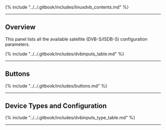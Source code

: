 {% include "../../.gitbook/includes/linuxdvb_contents.md" %}

---

## Overview

This panel lists all the available satellite (DVB-S/ISDB-S) configuration 
parameters.

{% include "../../.gitbook/includes/dvbinputs_table.md" %}

---

## Buttons

{% include "../../.gitbook/includes/buttons.md" %}

---

## Device Types and Configuration

{% include "../../.gitbook/includes/dvbinputs_type_table.md" %}

---